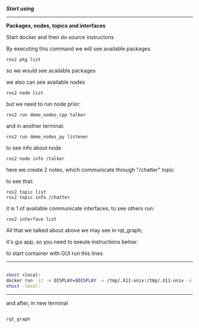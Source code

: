 
***Start using***

---
**Packages, nodes, topics and interfaces**

Start docker and then do source instructons

By executing this command we will see available packages

```
ros2 pkg list
```
so we would see acailable packages

we also can see available nodes
```
ros2 node list
```
but we need to run node prior:

```
ros2 run demo_nodes_cpp talker
```

and in another terminal:

```
ros2 run demo_nodes_py listener
```

to see info about node
```
ros2 node info /talker
```
here we create 2 notes, which communicate through  "/chatter" topic


to see that:

```
ros2 topic list
ros2 topic info /chatter
```
it is 1 of available communicate interfaces; to see others run:

```
ros2 interface list
```

All that we talked about above we may see in rqt_graph;

it's gui app, so you need to exeute instructions below:

to start container with GUI
run this lines

---

```bash

xhost +local:
docker run -it -e DISPLAY=$DISPLAY -v /tmp/.X11-unix:/tmp/.X11-unix -v /home/maly/ros_ws:/ros_ws ros2image 
xhost -local:

```
---

and after, in new terminal

```bash

rqt_graph
```